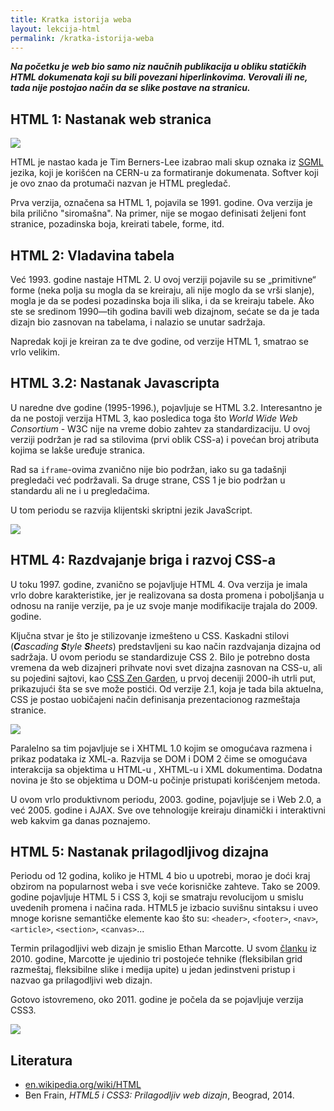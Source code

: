 ```yaml
---
title: Kratka istorija weba
layout: lekcija-html
permalink: /kratka-istorija-weba
---
```


***Na početku je web bio samo niz naučnih publikacija u obliku statičkih HTML dokumenata koji su bili povezani hiperlinkovima. Verovali ili ne, tada nije postojao način da se slike postave na stranicu.***

## HTML 1: Nastanak web stranica

![](https://upload.wikimedia.org/wikipedia/commons/9/9a/OED-LEXX-Bungler.jpg)

HTML je nastao kada je Tim Berners-Lee izabrao mali skup oznaka iz [SGML](https://en.wikipedia.org/wiki/Standard_Generalized_Markup_Language) jezika, koji je korišćen na CERN-u za formatiranje dokumenata. Softver koji je ovo znao da protumači nazvan je HTML pregledač.

Prva verzija, označena sa HTML 1, pojavila se 1991. godine. Ova verzija je bila prilično "siromašna". Na primer, nije se mogao definisati željeni font stranice, pozadinska boja, kreirati tabele, forme, itd.

## HTML 2: Vladavina tabela

Već 1993. godine nastaje HTML 2. U ovoj verziji pojavile su se „primitivne“ forme (neka polja su mogla da se kreiraju, ali nije moglo da se vrši slanje), mogla je da se podesi pozadinska boja ili slika, i da se kreiraju tabele. Ako ste se sredinom 1990—tih godina bavili web dizajnom, sećate se da je tada dizajn bio zasnovan na tabelama, i nalazio se unutar sadržaja.

Napredak koji je kreiran za te dve godine, od verzije HTML 1, smatrao se vrlo velikim.

## HTML 3.2: Nastanak Javascripta

U naredne dve godine (1995-1996.), pojavljuje se HTML 3.2. Interesantno je da ne postoji verzija HTML 3, kao posledica toga što *World Wide Web Consortium* - W3C nije na vreme dobio zahtev za standardizaciju. U ovoj verziji podržan je rad sa stilovima (prvi oblik CSS-a) i povećan broj atributa kojima se lakše uređuje stranica.

Rad sa `iframe`-ovima zvanično nije bio podržan, iako su ga tadašnji pregledači već podržavali. Sa druge strane, CSS 1 je bio podržan u standardu ali ne i u pregledačima. 

U tom periodu se razvija klijentski skriptni jezik JavaScript.

![](https://mediascopeinc.files.wordpress.com/2011/07/lego-website.png)

## HTML 4: Razdvajanje briga i razvoj CSS-a

U toku 1997. godine, zvanično se pojavljuje HTML 4. Ova verzija je imala vrlo dobre karakteristike, jer je realizovana sa dosta promena i poboljšanja u odnosu na ranije verzije, pa je uz svoje manje modifikacije trajala do 2009. godine. 

Ključna stvar je što je stilizovanje izmešteno u CSS. Kaskadni stilovi (***C**ascading **S**tyle **S**heets*) predstavljeni su kao način razdvajanja dizajna od sadržaja. U ovom periodu se standardizuje CSS 2. Bilo je potrebno dosta vremena da web dizajneri prihvate novi svet dizajna zasnovan na CSS-u, ali su pojedini sajtovi, kao [CSS Zen Garden](http://www.csszengarden.com/), u prvoj deceniji 2000-ih utrli put, prikazujući šta se sve može postići. Od verzije 2.1, koja je tada bila aktuelna, CSS je postao uobičajeni način definisanja prezentacionog razmeštaja stranice.

![](http://www.mezzoblue.com/zengarden/screenshots/218.jpg)

Paralelno sa tim pojavljuje se i XHTML 1.0 kojim se omogućava razmena i prikaz podataka iz XML-a. Razvija se DOM i DOM 2 čime se omogućava interakcija sa objektima u HTML-u , XHTML-u i XML dokumentima. Dodatna novina je što se objektima u DOM-u počinje pristupati korišćenjem metoda.

U ovom vrlo produktivnom periodu, 2003. godine, pojavljuje se i Web 2.0, a već 2005. godine i AJAX. Sve ove tehnologije kreiraju dinamički i interaktivni web kakvim ga danas poznajemo.

## HTML 5: Nastanak prilagodljivog dizajna

Periodu od 12 godina, koliko je HTML 4 bio u upotrebi, morao je doći kraj obzirom na popularnost weba i sve veće korisničke zahteve. Tako se 2009. godine pojavljuje HTML 5 i CSS 3, koji se smatraju revolucijom u smislu uvedenih promena i načina rada. HTML5 je izbacio suvišnu sintaksu i uveo mnoge korisne semantičke elemente kao što su: `<header>`, `<footer>`, `<nav>`, `<article>`, `<section>`, `<canvas>`...

Termin prilagodljivi web dizajn je smislio Ethan Marcotte. U svom [članku](https://alistapart.com/article/responsive-web-design) iz 2010. godine, Marcotte je ujedinio tri postojeće tehnike (fleksibilan grid razmeštaj, fleksibilne slike i medija upite) u jedan jedinstveni pristup i nazvao ga prilagodljivi web dizajn.

Gotovo istovremeno, oko 2011. godine je počela da se pojavljuje verzija CSS3.

![](https://upload.wikimedia.org/wikipedia/commons/thumb/a/ad/HolyGrail.svg/621px-HolyGrail.svg.png)


## Literatura

- [en.wikipedia.org/wiki/HTML](https://en.wikipedia.org/wiki/HTML)
- Ben Frain, *HTML5 i CSS3: Prilagodljiv web dizajn*, Beograd, 2014.
